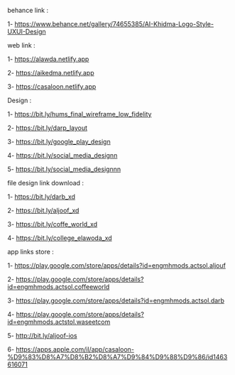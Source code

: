 behance link :

1- https://www.behance.net/gallery/74655385/AI-Khidma-Logo-Style-UXUI-Design

web link :

1- https://alawda.netlify.app

2- https://aikedma.netlify.app

3- https://casaloon.netlify.app

Design :

1- https://bit.ly/hums_final_wireframe_low_fidelity

2- https://bit.ly/darp_layout

3- https://bit.ly/google_play_design

4- https://bit.ly/social_media_designn

5- https://bit.ly/social_media_designnn

file design link download :

1- https://bit.ly/darb_xd

2- https://bit.ly/aljoof_xd

3- https://bit.ly/coffe_world_xd

4- https://bit.ly/college_elawoda_xd

app links store :

1- https://play.google.com/store/apps/details?id=engmhmods.actsol.aljouf

2- https://play.google.com/store/apps/details?id=engmhmods.actsol.coffeeworld

3- https://play.google.com/store/apps/details?id=engmhmods.actsol.darb

4- https://play.google.com/store/apps/details?id=engmhmods.actstol.waseetcom

5- http://bit.ly/aljoof-ios

6- https://apps.apple.com/il/app/casaloon-%D9%83%D8%A7%D8%B2%D8%A7%D9%84%D9%88%D9%86/id1463616071





